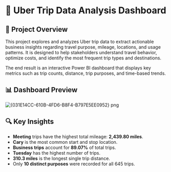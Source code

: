 
# 🚗 Uber Trip Data Analysis Dashboard

## 📌 Project Overview

This project explores and analyzes Uber trip data to extract actionable business insights regarding travel purpose, mileage, locations, and usage patterns. It is designed to help stakeholders understand travel behavior, optimize costs, and identify the most frequent trip types and destinations.

The end result is an interactive Power BI dashboard that displays key metrics such as trip counts, distance, trip purposes, and time-based trends.



## 📊 Dashboard Preview


![{031E14CC-610B-4FD6-B8F4-B797E5EE0952} png](https://github.com/user-attachments/assets/eee4dbbf-a480-4655-b4f9-14759765cad2)


## 🔍 Key Insights

- **Meeting** trips have the highest total mileage: **2,439.80 miles**.
- **Cary** is the most common start and stop location.
- **Business trips** account for **89.07%** of total trips.
- **Tuesday** has the highest number of trips.
- **310.3 miles** is the longest single trip distance.
- Only **10 distinct purposes** were recorded for all 645 trips.

